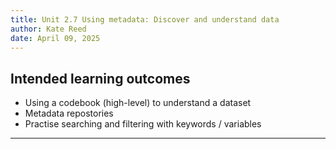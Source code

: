 ```yaml
---
title: Unit 2.7 Using metadata: Discover and understand data
author: Kate Reed
date: April 09, 2025
---
```


## Intended learning outcomes 

- Using a codebook (high-level) to understand a dataset
- Metadata repostories
- Practise searching and filtering with keywords / variables

---


